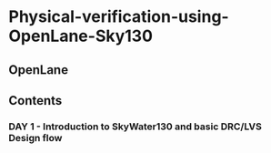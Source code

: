 # Physical-verification-using-OpenLane-Sky130
## OpenLane

## Contents

### DAY 1 - Introduction to SkyWater130 and basic DRC/LVS Design flow
 
